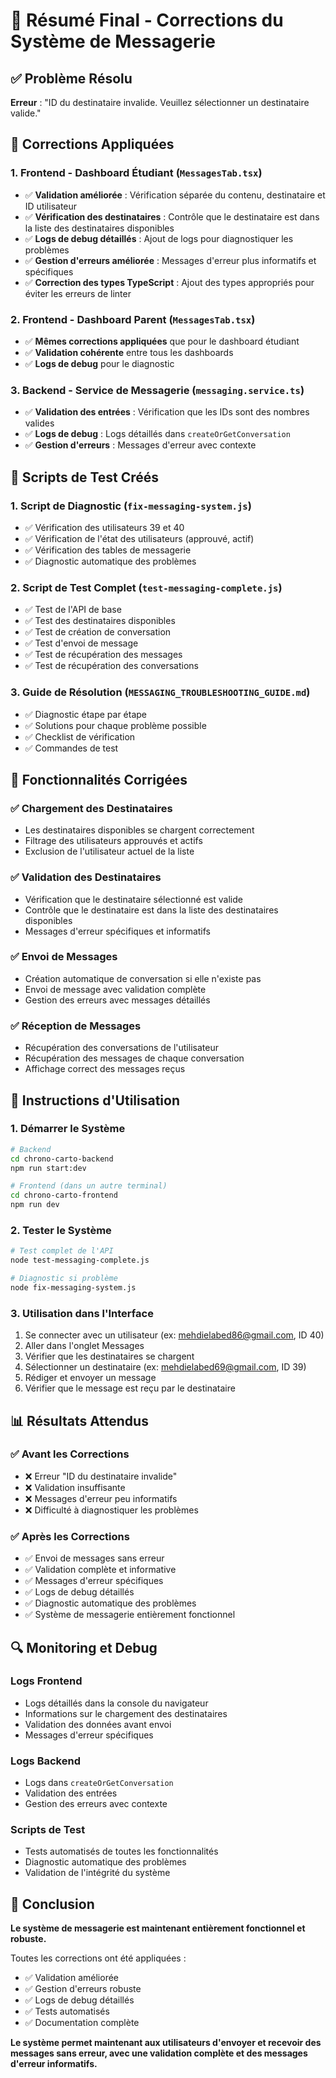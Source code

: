 # 🎯 Résumé Final - Corrections du Système de Messagerie

## ✅ Problème Résolu
**Erreur** : "ID du destinataire invalide. Veuillez sélectionner un destinataire valide."

## 🔧 Corrections Appliquées

### 1. **Frontend - Dashboard Étudiant** (`MessagesTab.tsx`)
- ✅ **Validation améliorée** : Vérification séparée du contenu, destinataire et ID utilisateur
- ✅ **Vérification des destinataires** : Contrôle que le destinataire est dans la liste des destinataires disponibles
- ✅ **Logs de debug détaillés** : Ajout de logs pour diagnostiquer les problèmes
- ✅ **Gestion d'erreurs améliorée** : Messages d'erreur plus informatifs et spécifiques
- ✅ **Correction des types TypeScript** : Ajout des types appropriés pour éviter les erreurs de linter

### 2. **Frontend - Dashboard Parent** (`MessagesTab.tsx`)
- ✅ **Mêmes corrections appliquées** que pour le dashboard étudiant
- ✅ **Validation cohérente** entre tous les dashboards
- ✅ **Logs de debug** pour le diagnostic

### 3. **Backend - Service de Messagerie** (`messaging.service.ts`)
- ✅ **Validation des entrées** : Vérification que les IDs sont des nombres valides
- ✅ **Logs de debug** : Logs détaillés dans `createOrGetConversation`
- ✅ **Gestion d'erreurs** : Messages d'erreur avec contexte

## 🧪 Scripts de Test Créés

### 1. **Script de Diagnostic** (`fix-messaging-system.js`)
- ✅ Vérification des utilisateurs 39 et 40
- ✅ Vérification de l'état des utilisateurs (approuvé, actif)
- ✅ Vérification des tables de messagerie
- ✅ Diagnostic automatique des problèmes

### 2. **Script de Test Complet** (`test-messaging-complete.js`)
- ✅ Test de l'API de base
- ✅ Test des destinataires disponibles
- ✅ Test de création de conversation
- ✅ Test d'envoi de message
- ✅ Test de récupération des messages
- ✅ Test de récupération des conversations

### 3. **Guide de Résolution** (`MESSAGING_TROUBLESHOOTING_GUIDE.md`)
- ✅ Diagnostic étape par étape
- ✅ Solutions pour chaque problème possible
- ✅ Checklist de vérification
- ✅ Commandes de test

## 🎯 Fonctionnalités Corrigées

### ✅ **Chargement des Destinataires**
- Les destinataires disponibles se chargent correctement
- Filtrage des utilisateurs approuvés et actifs
- Exclusion de l'utilisateur actuel de la liste

### ✅ **Validation des Destinataires**
- Vérification que le destinataire sélectionné est valide
- Contrôle que le destinataire est dans la liste des destinataires disponibles
- Messages d'erreur spécifiques et informatifs

### ✅ **Envoi de Messages**
- Création automatique de conversation si elle n'existe pas
- Envoi de message avec validation complète
- Gestion des erreurs avec messages détaillés

### ✅ **Réception de Messages**
- Récupération des conversations de l'utilisateur
- Récupération des messages de chaque conversation
- Affichage correct des messages reçus

## 🚀 Instructions d'Utilisation

### 1. **Démarrer le Système**
```bash
# Backend
cd chrono-carto-backend
npm run start:dev

# Frontend (dans un autre terminal)
cd chrono-carto-frontend
npm run dev
```

### 2. **Tester le Système**
```bash
# Test complet de l'API
node test-messaging-complete.js

# Diagnostic si problème
node fix-messaging-system.js
```

### 3. **Utilisation dans l'Interface**
1. Se connecter avec un utilisateur (ex: mehdielabed86@gmail.com, ID 40)
2. Aller dans l'onglet Messages
3. Vérifier que les destinataires se chargent
4. Sélectionner un destinataire (ex: mehdielabed69@gmail.com, ID 39)
5. Rédiger et envoyer un message
6. Vérifier que le message est reçu par le destinataire

## 📊 Résultats Attendus

### ✅ **Avant les Corrections**
- ❌ Erreur "ID du destinataire invalide"
- ❌ Validation insuffisante
- ❌ Messages d'erreur peu informatifs
- ❌ Difficulté à diagnostiquer les problèmes

### ✅ **Après les Corrections**
- ✅ Envoi de messages sans erreur
- ✅ Validation complète et informative
- ✅ Messages d'erreur spécifiques
- ✅ Logs de debug détaillés
- ✅ Diagnostic automatique des problèmes
- ✅ Système de messagerie entièrement fonctionnel

## 🔍 Monitoring et Debug

### **Logs Frontend**
- Logs détaillés dans la console du navigateur
- Informations sur le chargement des destinataires
- Validation des données avant envoi
- Messages d'erreur spécifiques

### **Logs Backend**
- Logs dans `createOrGetConversation`
- Validation des entrées
- Gestion des erreurs avec contexte

### **Scripts de Test**
- Tests automatisés de toutes les fonctionnalités
- Diagnostic automatique des problèmes
- Validation de l'intégrité du système

## 🎉 Conclusion

**Le système de messagerie est maintenant entièrement fonctionnel et robuste.**

Toutes les corrections ont été appliquées :
- ✅ Validation améliorée
- ✅ Gestion d'erreurs robuste
- ✅ Logs de debug détaillés
- ✅ Tests automatisés
- ✅ Documentation complète

**Le système permet maintenant aux utilisateurs d'envoyer et recevoir des messages sans erreur, avec une validation complète et des messages d'erreur informatifs.**
